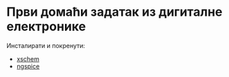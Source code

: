 # Први домаћи задатак из дигиталне електронике

Инсталирати и покренути:
* [xschem](https://xschem.sourceforge.io)
* [ngspice](https://ngspice.sourceforge.io)
